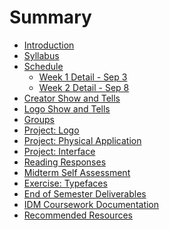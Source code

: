 # Summary

* [Introduction](README.md)
* [Syllabus](dm1123_vfs_syllabus.md)
* [Schedule](dm1123_vfs_schedule_overview.md)
   * [Week 1 Detail - Sep 3](weekly_detail/dm1123_weekly_detail_wk1_sep3.md)
   * [Week 2 Detail - Sep 8](weekly_detail/dm1123_weekly_detail_wk2_sep8.md)
* [Creator Show and Tells](projects/creator_show_and_tells.md)
* [Logo Show and Tells](projects/logo_show_and_tells.md)
* [Groups](projects/dm1123_vfs_groups.md)
* [Project: Logo]()
* [Project: Physical Application]()
* [Project: Interface]()
* [Reading Responses](projects/dm1123_vfs_reading_responses.md)
* [Midterm Self Assessment]()
* [Exercise: Typefaces](class_exercises/exercise_typefaces.md)
* [End of Semester Deliverables]()
* [IDM Coursework Documentation]()
* [Recommended Resources](dm1123_vfs_recommended_resources.md)

